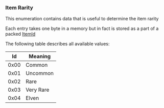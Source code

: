 ### Item Rarity

This enumeration contains data that is useful to determine the item rarity

Each entry takes one byte in a memory but in fact is stored as a part of a packed [ItemId](../../ALMFormat/ItemIdMeaning.md)

The following table describes all available values:

Id | Meaning
---|---------
 0x00 | Common
 0x01 | Uncommon
 0x02 | Rare
 0x03 | Very Rare
 0x04 | Elven
